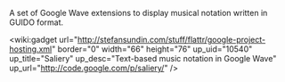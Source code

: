 A set of Google Wave extensions to display musical notation written in GUIDO format.

<wiki:gadget url="http://stefansundin.com/stuff/flattr/google-project-hosting.xml" border="0" width="66" height="76" up\_uid="10540" up\_title="Saliery" up\_desc="Text-based music notation in Google Wave" up\_url="http://code.google.com/p/saliery/" />